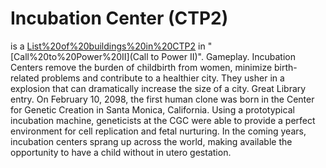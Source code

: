 # Incubation Center (CTP2)

 is a [List%20of%20buildings%20in%20CTP2](building) in "[Call%20to%20Power%20II](Call to Power II)".
Gameplay.
Incubation Centers remove the burden of childbirth from women, minimize birth-related problems and contribute to a healthier city. They usher in a explosion that can dramatically increase the size of a city.
Great Library entry.
On February 10, 2098, the first human clone was born in the Center for Genetic Creation in Santa Monica, California. Using a prototypical incubation machine, geneticists at the CGC were able to provide a perfect environment for cell replication and fetal nurturing. In the coming years, incubation centers sprang up across the world, making available the opportunity to have a child without in utero gestation.